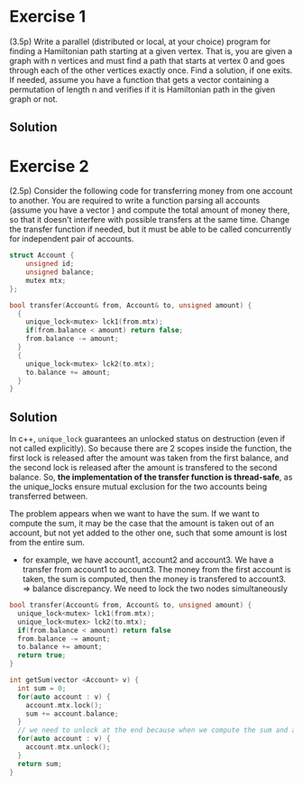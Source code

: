 # Exercise 1
(3.5p) Write a parallel (distributed or local, at your choice) program for finding a Hamiltonian path starting at a given vertex. That is, you are given a graph with n vertices and must find a path that starts at vertex 0 and goes through each of the other vertices exactly once. Find a solution, if one exits. If needed, assume you have a function that gets a vector containing a permutation of length n and verifies if it is Hamiltonian path in the given graph or not.

## Solution

# Exercise 2
(2.5p) Consider the following code for transferring money from one account to another. You are required to write a function parsing all accounts (assume you have a vector <Account>) and compute the total amount of money there, so that it doesn't interfere with possible transfers at the same time. Change the transfer function if needed, but it must be able to be called concurrently for independent pair of accounts.

``` cpp
struct Account {
    unsigned id;
    unsigned balance;
    mutex mtx;
};

bool transfer(Account& from, Account& to, unsigned amount) {
  {
    unique_lock<mutex> lck1(from.mtx);
    if(from.balance < amount) return false;
    from.balance -= amount;
  }
  {
    unique_lock<mutex> lck2(to.mtx);
    to.balance += amount;
  }
}
```
  
## Solution
In c++, ```unique_lock``` guarantees an unlocked status on destruction (even if not called explicitly). So because there are 2 scopes inside the function, the first lock is released after the amount was taken from the first balance, and the second lock is released after the amount is transfered to the second balance. So, **the implementation of the transfer function is thread-safe**, as the unique_locks ensure mutual exclusion for the two accounts being transferred between.
  
The problem appears when we want to have the sum. If we want to compute the sum, it may be the case that the amount is taken out of an account, but not yet added to the other one, such that some amount is lost from the entire sum.
- for example, we have account1, account2 and account3. We have a transfer from account1 to account3. The money from the first account is taken, the sum is computed, then the money is transfered to account3. =>  balance discrepancy. We need to lock the two nodes simultaneously
  
``` cpp
bool transfer(Account& from, Account& to, unsigned amount) {
  unique_lock<mutex> lck1(from.mtx);
  unique_lock<mutex> lck2(to.mtx);
  if(from.balance < amount) return false
  from.balance -= amount;
  to.balance += amount;
  return true;
}

int getSum(vector <Account> v) {
  int sum = 0;
  for(auto account : v) {
    account.mtx.lock();
    sum += account.balance;
  }
  // we need to unlock at the end because when we compute the sum and are at account2, a transfer from 1 to 3 may appear and the sum will be bigger since acc1 is not locked
  for(auto account : v) {
    account.mtx.unlock(); 
  }
  return sum;
}
```
  
